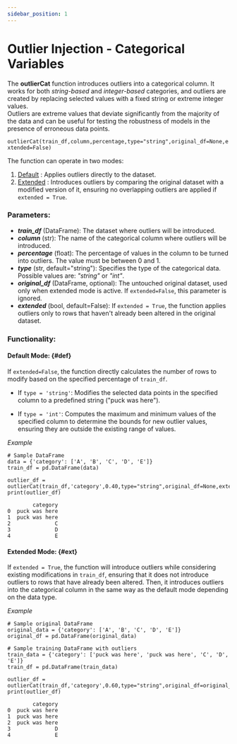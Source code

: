 ```yaml
---
sidebar_position: 1
---
```


# Outlier Injection - Categorical Variables

The **outlierCat** function introduces outliers into a categorical column. It works for both *string-based* and *integer-based* categories, and outliers are created by replacing selected values with a fixed string or extreme integer values.\
Outliers are extreme values that deviate significantly from the majority of the data and can be useful for testing the robustness of models in the presence of erroneous data points.

`outlierCat(train_df,column,percentage,type="string",original_df=None,extended=False)`

The function can operate in two modes:

1. [Default](#def) : Applies outliers directly to the dataset. 
2. [Extended](#ext) : Introduces outliers by comparing  the original dataset with a modified version of it, ensuring no overlapping outliers are applied if `extended = True`.

### Parameters:

- ***train_df*** (DataFrame): The dataset where outliers will be introduced.
- ***column*** (str): The name of the categorical column where outliers will be introduced.
- ***percentage*** (float): The percentage of values in the column to be turned into outliers. The value must be between 0 and 1.
- ***type*** (str, default="string"): Specifies the type of the categorical data. Possible values are: *"string"* or *"int"*.
- ***original_df*** (DataFrame, optional): The untouched original dataset, used only when extended mode is active. If `extended=False`, this parameter is ignored.
- ***extended*** (bool, default=False): If `extended = True`, the function applies outliers only to rows that haven't already been altered in the original dataset.

### Functionality:

#### Default Mode: {#def}

If `extended=False`, the function directly calculates the number of rows to modify based on the specified percentage of `train_df`.

- If `type = 'string'`: Modifies the selected data points in the specified column to a predefined string ("puck was here").

- If `type = 'int'`: Computes the maximum and minimum values of the specified column to determine the bounds for new outlier values, ensuring they are outside the existing range of values.

*Example*

    # Sample DataFrame
    data = {'category': ['A', 'B', 'C', 'D', 'E']}
    train_df = pd.DataFrame(data)
    
    outlier_df = outlierCat(train_df,'category',0.40,type="string",original_df=None,extended=False)
    print(outlier_df)
  
            category
    0  puck was here
    1  puck was here
    2              C
    3              D
    4              E

#### Extended Mode: {#ext}

If `extended = True`, the function will introduce outliers while considering existing modifications in `train_df`, ensuring that it does not introduce outliers to rows that have already been altered.
Then, it introduces outliers into the categorical column in the same way as the default mode depending on the data type.

*Example*

    # Sample original DataFrame
    original_data = {'category': ['A', 'B', 'C', 'D', 'E']}
    original_df = pd.DataFrame(original_data)
    
    # Sample training DataFrame with outliers
    train_data = {'category': ['puck was here', 'puck was here', 'C', 'D', 'E']}
    train_df = pd.DataFrame(train_data)
    
    outlier_df = outlierCat(train_df,'category',0.60,type="string",original_df=original_df,extended=True)
    print(outlier_df)
    
            category
    0  puck was here
    1  puck was here
    2  puck was here
    3              D
    4              E





